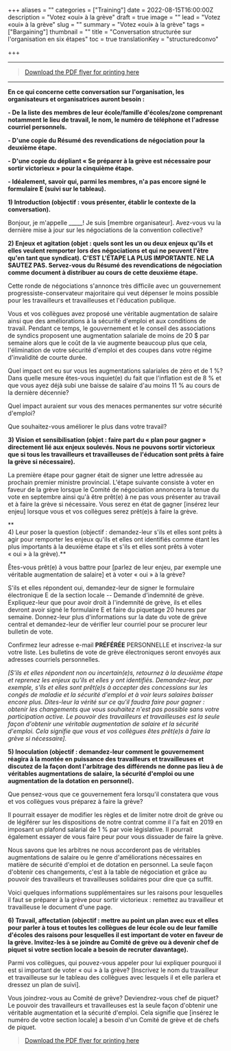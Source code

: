 +++
aliases = ""
categories = ["Training"]
date = 2022-08-15T16:00:00Z
description = "Votez «oui» à la grève"
draft = true
image = ""
lead = "Votez «oui» à la grève"
slug = ""
summary = "Votez «oui» à la grève"
tags = ["Bargaining"]
thumbnail = ""
title = "Conversation structurée sur l'organisation en six étapes"
toc = true
translationKey = "structuredconvo"

+++
***

> [Download the PDF flyer for printing here](/img/OSBCU_6_Step_Structured_Organizing_Conversation_Vote_Yes_in_Strike_Vote_FR_2022_08_15.docx)

***

**En ce qui concerne cette conversation sur l'organisation, les
organisateurs et organisatrices auront besoin :**

**- De la liste des membres de leur école/famille d'écoles/zone
comprenant notamment le lieu de travail, le nom, le numéro de téléphone
et l'adresse courriel personnels.**

**- D'une copie du Résumé des revendications de négociation pour la
deuxième étape.**

**- D'une copie du dépliant « Se préparer à la grève est nécessaire pour
sortir victorieux » pour la cinquième étape.**

**- Idéalement, savoir qui, parmi les membres, n'a pas encore signé le
formulaire E (suivi sur le tableau).**

**1) Introduction (objectif : vous présenter, établir le contexte de la
conversation).**

Bonjour, je m'appelle _____! Je suis \[membre organisateur\].
Avez-vous vu la dernière mise à jour sur les négociations de la
convention collective?

**2) Enjeux et agitation (objet : quels sont les un ou deux enjeux
qu'ils et elles veulent remporter lors des négociations et qui ne
peuvent l'être qu'en tant que syndicat). C'EST L'ÉTAPE LA PLUS
IMPORTANTE. NE LA SAUTEZ PAS. Servez-vous du Résumé des revendications
de négociation comme document à distribuer au cours de cette deuxième
étape.**

Cette ronde de négociations s'annonce très difficile avec un
gouvernement progressiste-conservateur majoritaire qui veut dépenser le
moins possible pour les travailleurs et travailleuses et l'éducation
publique.

Vous et vos collègues avez proposé une véritable augmentation de salaire
ainsi que des améliorations à la sécurité d'emploi et aux conditions de
travail. Pendant ce temps, le gouvernement et le conseil des
associations de syndics proposent une augmentation salariale de moins de
20 $ par semaine alors que le coût de la vie augmente beaucoup plus que
cela, l'élimination de votre sécurité d'emploi et des coupes dans votre
régime d'invalidité de courte durée.

Quel impact ont eu sur vous les augmentations salariales de zéro et de
1 %? Dans quelle mesure êtes-vous inquiet(e) du fait que l'inflation
est de 8 % et que vous ayez déjà subi une baisse de salaire d'au moins
11 % au cours de la dernière décennie?

Quel impact auraient sur vous des menaces permanentes sur votre sécurité
d'emploi?

Que souhaitez-vous améliorer le plus dans votre travail?

**3) Vision et sensibilisation (objet : faire part du « plan pour
gagner » directement lié aux enjeux soulevés. Nous ne pouvons sortir
victorieux que si tous les travailleurs et travailleuses de l'éducation
sont prêts à faire la grève si nécessaire).**

La première étape pour gagner était de signer une lettre adressée au
prochain premier ministre provincial. L'étape suivante consiste à voter
en faveur de la grève lorsque le Comité de négociation annoncera la
tenue du vote en septembre ainsi qu'à être prêt(e) à ne pas vous
présenter au travail et à faire la grève si nécessaire. Vous serez en
état de gagner \[insérez leur enjeu\] lorsque vous et vos collègues
serez prêt(e)s à faire la grève.

**  
4) Leur poser la question (objectif : demandez-leur s'ils et elles sont
prêts à agir pour remporter les enjeux qu'ils et elles ont identifiés
comme étant les plus importants à la deuxième étape et s'ils et elles
sont prêts à voter « oui » à la grève).**

Êtes-vous prêt(e) à vous battre pour \[parlez de leur enjeu, par exemple
une véritable augmentation de salaire\] et à voter « oui » à la grève?

S'ils et elles répondent oui, demandez-leur de signer le formulaire
électronique E de la section locale -- Demande d'indemnité de grève.
Expliquez-leur que pour avoir droit à l'indemnité de grève, ils et
elles devront avoir signé le formulaire E et faire du piquetage 20
heures par semaine. Donnez-leur plus d'informations sur la date du vote
de grève central et demandez-leur de vérifier leur courriel pour se
procurer leur bulletin de vote.

Confirmez leur adresse e-mail **PRÉFÉRÉE** PERSONNELLE et inscrivez-la
sur votre liste. Les bulletins de vote de grève électroniques seront
envoyés aux adresses courriels personnelles.

_\[S'ils et elles répondent non ou incertain(e)s, retournez à la
deuxième étape et reprenez les enjeux qu'ils et elles y ont identifiés.
Demandez-leur, par exemple, s'ils et elles sont prêt(e)s à accepter des
concessions sur les congés de maladie et la sécurité d'emploi et à voir
leurs salaires baisser encore plus. Dites-leur la vérité sur ce qu'il
faudra faire pour gagner : obtenir les changements que vous souhaitez
n'est pas possible sans votre participation active. Le pouvoir des
travailleurs et travailleuses est la seule façon d'obtenir une véritable
augmentation de salaire et la sécurité d'emploi. Cela signifie que vous
et vos collègues êtes prêt(e)s à faire la grève si nécessaire\]._

**5) Inoculation (objectif : demandez-leur comment le gouvernement
réagira à la montée en puissance des travailleurs et travailleuses et
discutez de la façon dont l'arbitrage des différends ne donne pas lieu
à de véritables augmentations de salaire, la sécurité d'emploi ou une
augmentation de la dotation en personnel).**

Que pensez-vous que ce gouvernement fera lorsqu'il constatera que vous
et vos collègues vous préparez à faire la grève?

Il pourrait essayer de modifier les règles et de limiter notre droit de
grève ou de légiférer sur les dispositions de notre contrat comme il
l'a fait en 2019 en imposant un plafond salarial de 1 % par voie
législative. Il pourrait également essayer de vous faire peur pour vous
dissuader de faire la grève.

Nous savons que les arbitres ne nous accorderont pas de véritables
augmentations de salaire ou le genre d'améliorations nécessaires en
matière de sécurité d'emploi et de dotation en personnel. La seule
façon d'obtenir ces changements, c'est à la table de négociation et
grâce au pouvoir des travailleurs et travailleuses solidaires pour dire
que ça suffit.

Voici quelques informations supplémentaires sur les raisons pour
lesquelles il faut se préparer à la grève pour sortir victorieux :
remettez au travailleur et travailleuse le document d'une page.

**6) Travail, affectation (objectif : mettre au point un plan avec eux
et elles pour parler à tous et toutes les collègues de leur école ou de
leur famille d'écoles des raisons pour lesquelles il est important de
voter en faveur de la grève. Invitez-les à se joindre au Comité de grève
ou à devenir chef de piquet si votre section locale a besoin de recruter
davantage).**

Parmi vos collègues, qui pouvez-vous appeler pour lui expliquer pourquoi
il est si important de voter « oui » à la grève? \[Inscrivez le nom du
travailleur et travailleuse sur le tableau des collègues avec lesquels
il et elle parlera et dressez un plan de suivi\].

Vous joindrez-vous au Comité de grève? Deviendrez-vous chef de piquet?
Le pouvoir des travailleurs et travailleuses est la seule façon
d'obtenir une véritable augmentation et la sécurité d'emploi. Cela
signifie que \[insérez le numéro de votre section locale\] a besoin
d'un Comité de grève et de chefs de piquet.

> [Download the PDF flyer for printing here](/img/OSBCU_6_Step_Structured_Organizing_Conversation_Vote_Yes_in_Strike_Vote_FR_2022_08_15.docx)
